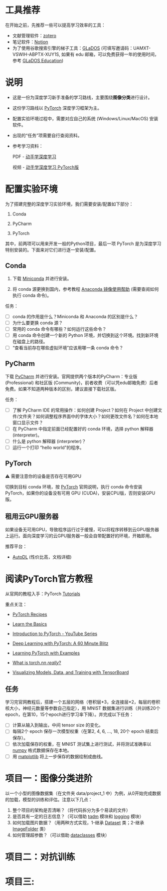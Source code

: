 # 工具推荐

在开始之前，先推荐一些可以提高学习效率的工具：

- 文献管理软件：[zotero](https://www.zotero.org/)
- 笔记软件：[Notion](https://www.notion.so/)
- 为了使用谷歌搜索引擎的梯子工具：[GLaDOS](https://glados.rocks/) (可填写邀请码：UAMXT-VSWIH-ABPTX-XUY1S, 如果有 edu 邮箱，可以免费获得一年的使用时间，参考 [GLaDOS Education](https://glados.rocks/console/education))

# 说明

- 这是一份为深度学习新手准备的学习路线，主要围绕**图像分类**进行设计。

- 这份学习路线以 [PyTorch](https://pytorch.org/) 深度学习框架为主。

- 配置实验环境过程中，需要对应自己的系统 (Windows/Linux/MacOS) 安装软件。

- 出现的“任务”项需要自行查阅资料。

- 参考学习资料：

  PDF - [动⼿学深度学习](https://zh-v2.d2l.ai/d2l-zh-pytorch.pdf)

  视频 - [动手学深度学习 PyTorch版](https://space.bilibili.com/1567748478/channel/seriesdetail?sid=358497)

# 配置实验环境

为了搭建完整的深度学习实验环境，我们需要安装/配置如下部分：

1. Conda

2. PyCharm

3. PyTorch

其中，前两项可以用来开发一般的Python项目，最后一项 PyTorch 是为深度学习特别安装的。下面来对它们进行逐一安装/配置。

## Conda

1. 下载 [Miniconda](https://docs.conda.io/en/latest/miniconda.html) 并进行安装。

2. 将 conda 源更换到国内，参考教程 [Anaconda 镜像使用帮助](https://mirror.tuna.tsinghua.edu.cn/help/anaconda/) (需要查阅如何执行 conda 命令)。

任务：

- [ ] conda 的作用是什么？Miniconda 和 Anaconda 的区别是什么？
- [ ] 为什么要更换 conda 源？
- [ ] 常用的 conda 命令有哪些？如何运行这些命令？
- [ ] 用 conda 命令创建一个新的 Python 环境，并切换到这个环境。找到新环境在磁盘上的路径。
- [ ] “查看当前存在哪些虚拟环境”应该用哪一条 conda 命令？

## PyCharm

下载 [PyCharm](https://www.jetbrains.com/pycharm/) 并进行安装。官网提供两个版本的PyCharm：专业版 (Professional) 和社区版 (Community)，前者收费（可以凭edu邮箱免费）后者免费。如果不知道两种版本的区别，建议直接下载社区版。

任务：

- [ ] 了解 PyCharm IDE 的常用操作：如何创建 Project？如何在 Project 中创建文件/文件夹？如何调整程序界面中的字体大小？如何更改文件名？如何在本地窗口显示文件？
- [ ] 在 PyCharm 中指定前面已经配置好的 conda 环境，选择 python 解释器 (interpreter)。
- [ ] 什么是 python 解释器 (interpreter)？
- [ ] 运行一个打印 “hello world”的程序。

## PyTorch

⚠️ 需要注意你的设备是否存在可用GPU

切换到目标 conda 环境，按 [PyTorch](https://pytorch.org/) 官网说明，执行 conda 命令安装 PyTorch，如果你的设备没有可用 GPU (CUDA)，安装CPU版，否则安装GPU版。

## 租用云GPU服务器

如果设备无可用GPU，导致程序运行过于缓慢，可以将程序转移到云GPU服务器上运行。面向深度学习的云GPU服务器一般会自带配置好的环境，开箱即用。

推荐平台：

- [AutoDL](https://www.autodl.com/register?code=37953cd1-0bb7-4042-8d04-a603280714a6) (性价比高，文档详细)

# 阅读PyTorch官方教程

从官网的教程入手：PyTorch [Tutorials](https://pytorch.org/tutorials)

重点关注：

- [PyTorch Recipes](https://pytorch.org/tutorials/recipes/recipes_index.html)

- [Learn the Basics](https://pytorch.org/tutorials/beginner/basics/intro.html#)
- [Introduction to PyTorch - YouTube Series](https://pytorch.org/tutorials/beginner/introyt.html#)
- [Deep Learning with PyTorch: A 60 Minute Blitz](https://pytorch.org/tutorials/beginner/deep_learning_60min_blitz.html#)
- [Learning PyTorch with Examples](https://pytorch.org/tutorials/beginner/pytorch_with_examples.html#)
- [What is torch.nn *really*?](https://pytorch.org/tutorials/beginner/nn_tutorial.html#)
- [Visualizing Models, Data, and Training with TensorBoard](https://pytorch.org/tutorials/intermediate/tensorboard_tutorial.html)

## 任务

学习完官网教程后，搭建一个五层的网络（卷积层\*3，全连接层\*2，每层的卷积核大小，神经元数量等参数自己指定），用 MNIST 数据集进行训练（共训练20个epoch，在第10，15个epoch进行学习率下降）。并完成以下任务：


- [ ] 计算从输入到输出，中间 tensor size 的变化。
- [ ] 每隔2个 epoch 保存一次模型权重（在第2, 4, 6, ..., 18, 20个 epoch 结束后保存）。
- [ ] 依次加载保存的权重，在 MNIST 测试集上进行测试，并将测试准确率以 [numpy](https://numpy.org/doc/stable/) 格式数据保存在本地。
- [ ] 用 [matplotlib](https://matplotlib.org/stable/gallery/index.html) 将上一步保存的数据绘制成曲线。

# 项目一：图像分类进阶

以一个小型的图像数据集（在文件夹 data/project_1 中）为例，从0开始完成数据的加载，模型的训练和评估。注意以下几点：

1. 整个项目的架构是否清晰？（将代码拆分为多个易读的文件）
2. 是否具有一定的日志信息？（可以借助 [tqdm](https://tqdm.github.io/) 模块和 [logging](https://docs.python.org/zh-cn/3/library/logging.html#module-logging) 模块）
3. 如何加载图片数据？（用两种方式实现，1-继承 [Dataset](https://pytorch.org/docs/stable/data.html#torch.utils.data.Dataset) 类；2-继承 [ImageFolder](https://pytorch.org/vision/stable/generated/torchvision.datasets.ImageFolder.html#imagefolder) 类）
4. 如何管理超参数？（可以借助 [dataclasses](https://docs.python.org/zh-cn/3/library/dataclasses.html#module-dataclasses) 模块）

# 项目二：对抗训练

# 项目三:





